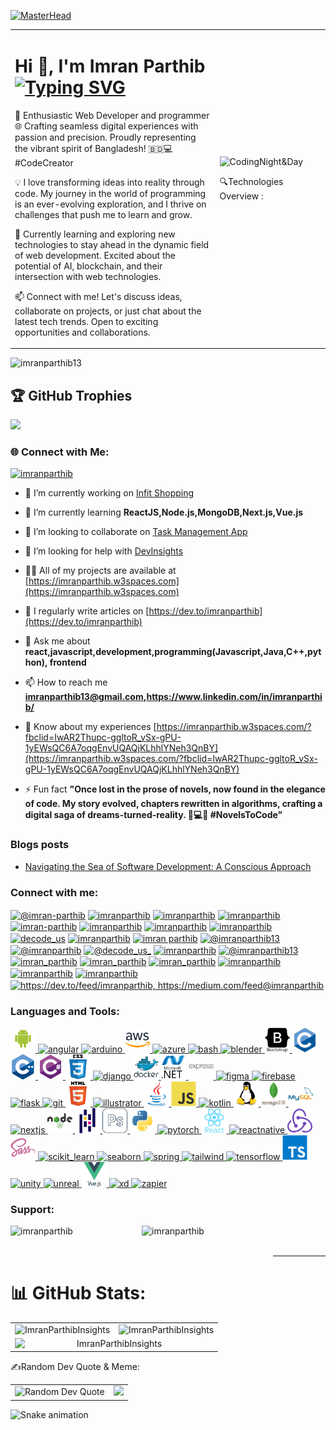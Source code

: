 [![MasterHead](http://propulsive.in/assets/img/service-icon/web.gif)](https://github.com/ImranParthib13)

<table>
    <tr>
        <td width="65%">
            <h1>Hi 👋, I'm Imran Parthib<a href="https://git.io/typing-svg"><img src="https://readme-typing-svg.herokuapp.com?font=Fira+Code&size=18&duration=4500&pause=500&random=false&width=445&lines=Pursuing+Computer+Science+and+Engineering;Web+Developer;Programming+Enthusiast;Problem+Solver;Thinker+and+Reformer" alt="Typing SVG" /></a></h1>
            <p>
                🚀 Enthusiastic Web Developer and programmer 🌐 Crafting seamless digital experiences with passion and
                precision.
                Proudly representing the vibrant spirit of Bangladesh! 🇧🇩💻 #CodeCreator
            </p>
            <p>
                💡 I love transforming ideas into reality through code. My journey in the world of programming is an
                ever-evolving exploration, and I thrive on challenges that push me to learn and grow.
            </p>
            <p>
                🌱 Currently learning and exploring new technologies to stay ahead in the dynamic field of web
                development.
                Excited about the potential of AI, blockchain, and their intersection with web technologies.
            </p>
            <p>
                📫 Connect with me! Let's discuss ideas, collaborate on projects, or just chat about the latest tech
                trends.
                Open to exciting opportunities and collaborations.
            </p>
        </td>
        <td width="35%">
            <img src="https://media.tenor.com/LENeju0qxusAAAAC/hackerman.gif" alt="CodingNight&Day" width=" ">
            <p>🔍Technologies Overview :</p>
            <img src="https://img.shields.io/badge/html5-%23E34F26.svg?style=for-the-badge&logo=html5&logoColor=white"
                alt="">
            <img src="https://img.shields.io/badge/css3-%231572B6.svg?style=for-the-badge&logo=css3&logoColor=white"
                alt="">
            <img src="https://img.shields.io/badge/javascript-%23323330.svg?style=for-the-badge&logo=javascript&logoColor=%23F7DF1E"
                alt="">
            <img src="https://img.shields.io/badge/bootstrap-%238511FA.svg?style=for-the-badge&logo=bootstrap&logoColor=white"
                alt="">
            <img src="https://img.shields.io/badge/tailwindcss-%2338B2AC.svg?style=for-the-badge&logo=tailwind-css&logoColor=white"
                alt="">
            <img src="https://img.shields.io/badge/react-%2320232a.svg?style=for-the-badge&logo=react&logoColor=%2361DAFB"
                alt="">
            <img src="https://img.shields.io/badge/node.js-6DA55F?style=for-the-badge&logo=node.js&logoColor=white"
                alt="">
            <img src="https://img.shields.io/badge/express.js-%23404d59.svg?style=for-the-badge&logo=express&logoColor=%2361DAFB"
                alt="">
            <img src="https://img.shields.io/badge/MongoDB-%234ea94b.svg?style=for-the-badge&logo=mongodb&logoColor=white"
                alt="">
            <img src="https://img.shields.io/badge/figma-%23F24E1E.svg?style=for-the-badge&logo=figma&logoColor=white"
                alt="">
            <img src="https://img.shields.io/badge/docker-%230db7ed.svg?style=for-the-badge&logo=docker&logoColor=white"
                alt="">
            <img src="https://img.shields.io/badge/typescript-%23007ACC.svg?style=for-the-badge&logo=typescript&logoColor=white"
                alt="">
            <img src="https://img.shields.io/badge/c-%2300599C.svg?style=for-the-badge&logo=c&logoColor=white" alt="">
            <img src="https://img.shields.io/badge/c++-%2300599C.svg?style=for-the-badge&logo=c%2B%2B&logoColor=white"
                alt="">
            <img src="https://img.shields.io/badge/java-%23ED8B00.svg?style=for-the-badge&logo=openjdk&logoColor=white"
                alt="">
            <img src="https://img.shields.io/badge/kotlin-%237F52FF.svg?style=for-the-badge&logo=kotlin&logoColor=white"
                alt="">
            <img src="https://img.shields.io/badge/python-3670A0?style=for-the-badge&logo=python&logoColor=ffdd54"
                alt="">
            <img src="https://img.shields.io/badge/c%23-%23239120.svg?style=for-the-badge&logo=c-sharp&logoColor=white"
                alt="">
        </td>
    </tr>
</table>

<p align="left"> <img
        src="https://komarev.com/ghpvc/?username=imranparthib13&label=Profile%20views&color=0e75b6&style=flat"
        alt="imranparthib13" /> </p>

## 🏆 GitHub Trophies
![](https://github-profile-trophy.vercel.app/?username=imranparthib13&theme=onestar&no-frame=false&no-bg=false&margin-w=4)

### 🌐 Connect with Me:
<p align="left">
    <a href="https://www.linkedin.com/in/imranparthib/" target="_blank">
        <img src="https://img.shields.io/badge/LinkedIn-ImranParthib%20✔-0077B5?style=for-the-badge&logo=linkedin"
            alt="imranparthib" />
    </a>
</p>

- 🔭 I’m currently working on [Infit Shopping](https://github.com/ImranParthib13/InFit-E-Commerce)

- 🌱 I’m currently learning **ReactJS,Node.js,MongoDB,Next.js,Vue.js**

- 👯 I’m looking to collaborate on [Task Management App](https://github.com/ImranParthib13/Task-Management-App)

- 🤝 I’m looking for help with [DevInsights](https://github.com/ImranParthib13/DevInsights)

- 👨‍💻 All of my projects are available at [https://imranparthib.w3spaces.com](https://imranparthib.w3spaces.com)

- 📝 I regularly write articles on [https://dev.to/imranparthib](https://dev.to/imranparthib)

- 💬 Ask me about **react,javascript,development,programming(Javascript,Java,C++,python), frontend**

- 📫 How to reach me **imranparthib13@gmail.com,https://www.linkedin.com/in/imranparthib/**

- 📄 Know about my experiences
[https://imranparthib.w3spaces.com/?fbclid=IwAR2Thupc-ggltoR_vSx-gPU-1yEWsQC6A7oqgEnvUQAQjKLhhlYNeh3QnBY](https://imranparthib.w3spaces.com/?fbclid=IwAR2Thupc-ggltoR_vSx-gPU-1yEWsQC6A7oqgEnvUQAQjKLhhlYNeh3QnBY)

- ⚡ Fun fact **"Once lost in the prose of novels, now found in the elegance of code. My story evolved, chapters
rewritten in algorithms, crafting a digital saga of dreams-turned-reality. 📖💻✨ #NovelsToCode"**

### Blogs posts
<!-- BLOG-POST-LIST:START -->
- [Navigating the Sea of Software Development: A Conscious Approach](https://dev.to/imranparthib/navigating-the-sea-of-software-development-a-conscious-approach-3gcc)
<!-- BLOG-POST-LIST:END -->

<h3 align="left">Connect with me:</h3>
<p align="left">
    <a href="https://codepen.io/@imran-parthib" target="blank"><img align="center"
            src="https://raw.githubusercontent.com/rahuldkjain/github-profile-readme-generator/master/src/images/icons/Social/codepen.svg"
            alt="@imran-parthib" height="30" width="40" /></a>
    <a href="https://dev.to/imranparthib" target="blank"><img align="center"
            src="https://raw.githubusercontent.com/rahuldkjain/github-profile-readme-generator/master/src/images/icons/Social/devto.svg"
            alt="imranparthib" height="30" width="40" /></a>
    <a href="https://twitter.com/imranparthib" target="blank"><img align="center"
            src="https://raw.githubusercontent.com/rahuldkjain/github-profile-readme-generator/master/src/images/icons/Social/twitter.svg"
            alt="imranparthib" height="30" width="40" /></a>
    <a href="https://linkedin.com/in/imranparthib" target="blank"><img align="center"
            src="https://raw.githubusercontent.com/rahuldkjain/github-profile-readme-generator/master/src/images/icons/Social/linked-in-alt.svg"
            alt="imranparthib" height="30" width="40" /></a>
    <a href="https://stackoverflow.com/users/imran-parthib" target="blank"><img align="center"
            src="https://raw.githubusercontent.com/rahuldkjain/github-profile-readme-generator/master/src/images/icons/Social/stack-overflow.svg"
            alt="imran-parthib" height="30" width="40" /></a>
    <a href="https://codesandbox.com/imranparthib" target="blank"><img align="center"
            src="https://raw.githubusercontent.com/rahuldkjain/github-profile-readme-generator/master/src/images/icons/Social/codesandbox.svg"
            alt="imranparthib" height="30" width="40" /></a>
    <a href="https://kaggle.com/imranparthib" target="blank"><img align="center"
            src="https://raw.githubusercontent.com/rahuldkjain/github-profile-readme-generator/master/src/images/icons/Social/kaggle.svg"
            alt="imranparthib" height="30" width="40" /></a>
    <a href="https://www.facebook.com/ImranPathib.Dev" target="blank"><img align="center"
            src="https://raw.githubusercontent.com/rahuldkjain/github-profile-readme-generator/master/src/images/icons/Social/facebook.svg"
            alt="imranparthib" height="30" width="40" /></a>
    <a href="https://instagram.com/decode_us" target="blank"><img align="center"
            src="https://raw.githubusercontent.com/rahuldkjain/github-profile-readme-generator/master/src/images/icons/Social/instagram.svg"
            alt="decode_us" height="30" width="40" /></a>
    <a href="https://dribbble.com/imranparthib" target="blank"><img align="center"
            src="https://raw.githubusercontent.com/rahuldkjain/github-profile-readme-generator/master/src/images/icons/Social/dribbble.svg"
            alt="imranparthib" height="30" width="40" /></a>
    <a href="https://www.behance.net/imran parthib" target="blank"><img align="center"
            src="https://raw.githubusercontent.com/rahuldkjain/github-profile-readme-generator/master/src/images/icons/Social/behance.svg"
            alt="imran parthib" height="30" width="40" /></a>
    <a href="https://hashnode.com/@imranparthib13" target="blank"><img align="center"
            src="https://raw.githubusercontent.com/rahuldkjain/github-profile-readme-generator/master/src/images/icons/Social/hashnode.svg"
            alt="@imranparthib13" height="30" width="40" /></a>
    <a href="https://medium.com/@imranparthib" target="blank"><img align="center"
            src="https://raw.githubusercontent.com/rahuldkjain/github-profile-readme-generator/master/src/images/icons/Social/medium.svg"
            alt="@imranparthib" height="30" width="40" /></a>
    <a href="https://www.youtube.com/c/@decode_us_" target="blank"><img align="center"
            src="https://raw.githubusercontent.com/rahuldkjain/github-profile-readme-generator/master/src/images/icons/Social/youtube.svg"
            alt="@decode_us_" height="30" width="40" /></a>
    <a href="https://www.codechef.com/users/imranparthib" target="blank"><img align="center"
            src="https://cdn.jsdelivr.net/npm/simple-icons@3.1.0/icons/codechef.svg" alt="imranparthib" height="30"
            width="40" /></a>
    <a href="https://www.hackerrank.com/@imranparthib13" target="blank"><img align="center"
            src="https://raw.githubusercontent.com/rahuldkjain/github-profile-readme-generator/master/src/images/icons/Social/hackerrank.svg"
            alt="@imranparthib13" height="30" width="40" /></a>
    <a href="https://codeforces.com/profile/imran_parthib" target="blank"><img align="center"
            src="https://raw.githubusercontent.com/rahuldkjain/github-profile-readme-generator/master/src/images/icons/Social/codeforces.svg"
            alt="imran_parthib" height="30" width="40" /></a>
    <a href="https://www.leetcode.com/imran_parthib" target="blank"><img align="center"
            src="https://raw.githubusercontent.com/rahuldkjain/github-profile-readme-generator/master/src/images/icons/Social/leet-code.svg"
            alt="imran_parthib" height="30" width="40" /></a>
    <a href="https://www.hackerearth.com/imran_parthib" target="blank"><img align="center"
            src="https://raw.githubusercontent.com/rahuldkjain/github-profile-readme-generator/master/src/images/icons/Social/hackerearth.svg"
            alt="imran_parthib" height="30" width="40" /></a>
    <a href="https://auth.geeksforgeeks.org/user/imranparthib" target="blank"><img align="center"
            src="https://raw.githubusercontent.com/rahuldkjain/github-profile-readme-generator/master/src/images/icons/Social/geeks-for-geeks.svg"
            alt="imranparthib" height="30" width="40" /></a>
    <a href="https://www.topcoder.com/members/imranparthib" target="blank"><img align="center"
            src="https://raw.githubusercontent.com/rahuldkjain/github-profile-readme-generator/master/src/images/icons/Social/topcoder.svg"
            alt="imranparthib" height="30" width="40" /></a>
    <a href="https://discord.gg/imranparthib" target="blank"><img align="center"
            src="https://raw.githubusercontent.com/rahuldkjain/github-profile-readme-generator/master/src/images/icons/Social/discord.svg"
            alt="imranparthib" height="30" width="40" /></a>
    <a href="/https://dev.to/feed/imranparthib, https://medium.com/feed@imranparthib" target="blank"><img align="center"
            src="https://raw.githubusercontent.com/rahuldkjain/github-profile-readme-generator/master/src/images/icons/Social/rss.svg"
            alt="https://dev.to/feed/imranparthib, https://medium.com/feed@imranparthib" height="30" width="40" /></a>
</p>

<h3 align="left">Languages and Tools:</h3>
<p align="left"> <a href="https://developer.android.com" target="_blank" rel="noreferrer"> <img
            src="https://raw.githubusercontent.com/devicons/devicon/master/icons/android/android-original-wordmark.svg"
            alt="android" width="40" height="40" /> </a> <a href="https://angular.io" target="_blank" rel="noreferrer">
        <img src="https://angular.io/assets/images/logos/angular/angular.svg" alt="angular" width="40" height="40" />
    </a> <a href="https://www.arduino.cc/" target="_blank" rel="noreferrer"> <img
            src="https://cdn.worldvectorlogo.com/logos/arduino-1.svg" alt="arduino" width="40" height="40" /> </a> <a
        href="https://aws.amazon.com" target="_blank" rel="noreferrer"> <img
            src="https://raw.githubusercontent.com/devicons/devicon/master/icons/amazonwebservices/amazonwebservices-original-wordmark.svg"
            alt="aws" width="40" height="40" /> </a> <a href="https://azure.microsoft.com/en-in/" target="_blank"
        rel="noreferrer"> <img src="https://www.vectorlogo.zone/logos/microsoft_azure/microsoft_azure-icon.svg"
            alt="azure" width="40" height="40" /> </a> <a href="https://www.gnu.org/software/bash/" target="_blank"
        rel="noreferrer"> <img src="https://www.vectorlogo.zone/logos/gnu_bash/gnu_bash-icon.svg" alt="bash" width="40"
            height="40" /> </a> <a href="https://www.blender.org/" target="_blank" rel="noreferrer"> <img
            src="https://download.blender.org/branding/community/blender_community_badge_white.svg" alt="blender"
            width="40" height="40" /> </a> <a href="https://getbootstrap.com" target="_blank" rel="noreferrer"> <img
            src="https://raw.githubusercontent.com/devicons/devicon/master/icons/bootstrap/bootstrap-plain-wordmark.svg"
            alt="bootstrap" width="40" height="40" /> </a> <a href="https://www.cprogramming.com/" target="_blank"
        rel="noreferrer"> <img src="https://raw.githubusercontent.com/devicons/devicon/master/icons/c/c-original.svg"
            alt="c" width="40" height="40" /> </a> <a href="https://www.w3schools.com/cpp/" target="_blank"
        rel="noreferrer"> <img
            src="https://raw.githubusercontent.com/devicons/devicon/master/icons/cplusplus/cplusplus-original.svg"
            alt="cplusplus" width="40" height="40" /> </a> <a href="https://www.w3schools.com/cs/" target="_blank"
        rel="noreferrer"> <img
            src="https://raw.githubusercontent.com/devicons/devicon/master/icons/csharp/csharp-original.svg"
            alt="csharp" width="40" height="40" /> </a> <a href="https://www.w3schools.com/css/" target="_blank"
        rel="noreferrer"> <img
            src="https://raw.githubusercontent.com/devicons/devicon/master/icons/css3/css3-original-wordmark.svg"
            alt="css3" width="40" height="40" /> </a> <a href="https://www.djangoproject.com/" target="_blank"
        rel="noreferrer"> <img src="https://cdn.worldvectorlogo.com/logos/django.svg" alt="django" width="40"
            height="40" /> </a> <a href="https://www.docker.com/" target="_blank" rel="noreferrer"> <img
            src="https://raw.githubusercontent.com/devicons/devicon/master/icons/docker/docker-original-wordmark.svg"
            alt="docker" width="40" height="40" /> </a> <a href="https://dotnet.microsoft.com/" target="_blank"
        rel="noreferrer"> <img
            src="https://raw.githubusercontent.com/devicons/devicon/master/icons/dot-net/dot-net-original-wordmark.svg"
            alt="dotnet" width="40" height="40" /> </a> <a href="https://expressjs.com" target="_blank"
        rel="noreferrer"> <img
            src="https://raw.githubusercontent.com/devicons/devicon/master/icons/express/express-original-wordmark.svg"
            alt="express" width="40" height="40" /> </a> <a href="https://www.figma.com/" target="_blank"
        rel="noreferrer"> <img src="https://www.vectorlogo.zone/logos/figma/figma-icon.svg" alt="figma" width="40"
            height="40" /> </a> <a href="https://firebase.google.com/" target="_blank" rel="noreferrer"> <img
            src="https://www.vectorlogo.zone/logos/firebase/firebase-icon.svg" alt="firebase" width="40" height="40" />
    </a> <a href="https://flask.palletsprojects.com/" target="_blank" rel="noreferrer"> <img
            src="https://www.vectorlogo.zone/logos/pocoo_flask/pocoo_flask-icon.svg" alt="flask" width="40"
            height="40" /> </a> <a href="https://git-scm.com/" target="_blank" rel="noreferrer"> <img
            src="https://www.vectorlogo.zone/logos/git-scm/git-scm-icon.svg" alt="git" width="40" height="40" /> </a> <a
        href="https://www.w3.org/html/" target="_blank" rel="noreferrer"> <img
            src="https://raw.githubusercontent.com/devicons/devicon/master/icons/html5/html5-original-wordmark.svg"
            alt="html5" width="40" height="40" /> </a> <a href="https://www.adobe.com/in/products/illustrator.html"
        target="_blank" rel="noreferrer"> <img
            src="https://www.vectorlogo.zone/logos/adobe_illustrator/adobe_illustrator-icon.svg" alt="illustrator"
            width="40" height="40" /> </a> <a href="https://www.java.com" target="_blank" rel="noreferrer"> <img
            src="https://raw.githubusercontent.com/devicons/devicon/master/icons/java/java-original.svg" alt="java"
            width="40" height="40" /> </a> <a href="https://developer.mozilla.org/en-US/docs/Web/JavaScript"
        target="_blank" rel="noreferrer"> <img
            src="https://raw.githubusercontent.com/devicons/devicon/master/icons/javascript/javascript-original.svg"
            alt="javascript" width="40" height="40" /> </a> <a href="https://kotlinlang.org" target="_blank"
        rel="noreferrer"> <img src="https://www.vectorlogo.zone/logos/kotlinlang/kotlinlang-icon.svg" alt="kotlin"
            width="40" height="40" /> </a> <a href="https://www.linux.org/" target="_blank" rel="noreferrer"> <img
            src="https://raw.githubusercontent.com/devicons/devicon/master/icons/linux/linux-original.svg" alt="linux"
            width="40" height="40" /> </a> <a href="https://www.mongodb.com/" target="_blank" rel="noreferrer"> <img
            src="https://raw.githubusercontent.com/devicons/devicon/master/icons/mongodb/mongodb-original-wordmark.svg"
            alt="mongodb" width="40" height="40" /> </a> <a href="https://www.mysql.com/" target="_blank"
        rel="noreferrer"> <img
            src="https://raw.githubusercontent.com/devicons/devicon/master/icons/mysql/mysql-original-wordmark.svg"
            alt="mysql" width="40" height="40" /> </a> <a href="https://nextjs.org/" target="_blank" rel="noreferrer">
        <img src="https://cdn.worldvectorlogo.com/logos/nextjs-2.svg" alt="nextjs" width="40" height="40" /> </a> <a
        href="https://nodejs.org" target="_blank" rel="noreferrer"> <img
            src="https://raw.githubusercontent.com/devicons/devicon/master/icons/nodejs/nodejs-original-wordmark.svg"
            alt="nodejs" width="40" height="40" /> </a> <a href="https://pandas.pydata.org/" target="_blank"
        rel="noreferrer"> <img
            src="https://raw.githubusercontent.com/devicons/devicon/2ae2a900d2f041da66e950e4d48052658d850630/icons/pandas/pandas-original.svg"
            alt="pandas" width="40" height="40" /> </a> <a href="https://www.photoshop.com/en" target="_blank"
        rel="noreferrer"> <img
            src="https://raw.githubusercontent.com/devicons/devicon/master/icons/photoshop/photoshop-line.svg"
            alt="photoshop" width="40" height="40" /> </a> <a href="https://www.python.org" target="_blank"
        rel="noreferrer"> <img
            src="https://raw.githubusercontent.com/devicons/devicon/master/icons/python/python-original.svg"
            alt="python" width="40" height="40" /> </a> <a href="https://pytorch.org/" target="_blank" rel="noreferrer">
        <img src="https://www.vectorlogo.zone/logos/pytorch/pytorch-icon.svg" alt="pytorch" width="40" height="40" />
    </a> <a href="https://reactjs.org/" target="_blank" rel="noreferrer"> <img
            src="https://raw.githubusercontent.com/devicons/devicon/master/icons/react/react-original-wordmark.svg"
            alt="react" width="40" height="40" /> </a> <a href="https://reactnative.dev/" target="_blank"
        rel="noreferrer"> <img src="https://reactnative.dev/img/header_logo.svg" alt="reactnative" width="40"
            height="40" /> </a> <a href="https://redux.js.org" target="_blank" rel="noreferrer"> <img
            src="https://raw.githubusercontent.com/devicons/devicon/master/icons/redux/redux-original.svg" alt="redux"
            width="40" height="40" /> </a> <a href="https://sass-lang.com" target="_blank" rel="noreferrer"> <img
            src="https://raw.githubusercontent.com/devicons/devicon/master/icons/sass/sass-original.svg" alt="sass"
            width="40" height="40" /> </a> <a href="https://scikit-learn.org/" target="_blank" rel="noreferrer"> <img
            src="https://upload.wikimedia.org/wikipedia/commons/0/05/Scikit_learn_logo_small.svg" alt="scikit_learn"
            width="40" height="40" /> </a> <a href="https://seaborn.pydata.org/" target="_blank" rel="noreferrer"> <img
            src="https://seaborn.pydata.org/_images/logo-mark-lightbg.svg" alt="seaborn" width="40" height="40" /> </a>
    <a href="https://spring.io/" target="_blank" rel="noreferrer"> <img
            src="https://www.vectorlogo.zone/logos/springio/springio-icon.svg" alt="spring" width="40" height="40" />
    </a> <a href="https://tailwindcss.com/" target="_blank" rel="noreferrer"> <img
            src="https://www.vectorlogo.zone/logos/tailwindcss/tailwindcss-icon.svg" alt="tailwind" width="40"
            height="40" /> </a> <a href="https://www.tensorflow.org" target="_blank" rel="noreferrer"> <img
            src="https://www.vectorlogo.zone/logos/tensorflow/tensorflow-icon.svg" alt="tensorflow" width="40"
            height="40" /> </a> <a href="https://www.typescriptlang.org/" target="_blank" rel="noreferrer"> <img
            src="https://raw.githubusercontent.com/devicons/devicon/master/icons/typescript/typescript-original.svg"
            alt="typescript" width="40" height="40" /> </a> <a href="https://unity.com/" target="_blank"
        rel="noreferrer"> <img src="https://www.vectorlogo.zone/logos/unity3d/unity3d-icon.svg" alt="unity" width="40"
            height="40" /> </a> <a href="https://unrealengine.com/" target="_blank" rel="noreferrer"> <img
            src="https://raw.githubusercontent.com/kenangundogan/fontisto/036b7eca71aab1bef8e6a0518f7329f13ed62f6b/icons/svg/brand/unreal-engine.svg"
            alt="unreal" width="40" height="40" /> </a> <a href="https://vuejs.org/" target="_blank" rel="noreferrer">
        <img src="https://raw.githubusercontent.com/devicons/devicon/master/icons/vuejs/vuejs-original-wordmark.svg"
            alt="vuejs" width="40" height="40" /> </a> <a href="https://www.adobe.com/products/xd.html" target="_blank"
        rel="noreferrer"> <img src="https://cdn.worldvectorlogo.com/logos/adobe-xd.svg" alt="xd" width="40"
            height="40" /> </a> <a href="https://zapier.com" target="_blank" rel="noreferrer"> <img
            src="https://www.vectorlogo.zone/logos/zapier/zapier-icon.svg" alt="zapier" width="40" height="40" /> </a>
</p>

<h3 align="left">Support:</h3>
<p><a href="https://www.buymeacoffee.com/imranparthib"> <img align="left"
            src="https://cdn.buymeacoffee.com/buttons/v2/default-yellow.png" height="50" width="210"
            alt="imranparthib" /></a><a href="https://ko-fi.com/imranparthib"> <img align="left"
            src="https://cdn.ko-fi.com/cdn/kofi3.png?v=3" height="50" width="210" alt="imranparthib" /></a></p><br><br>
<hr>

# 📊 GitHub Stats:
<table>
    <tr>
        <td style="text-align: center;">
            <img src="https://github-readme-stats.vercel.app/api?username=ImranParthibInsights&theme=react&hide_border=false&include_all_commits=true&count_private=true"
                alt="ImranParthibInsights" style="display: block; margin: 0 auto;" />
        </td>
        <td style="text-align: center;">
            <img src="https://github-readme-stats.vercel.app/api/top-langs/?username=ImranParthibInsights&theme=react&hide_border=false&include_all_commits=true&count_private=true&layout=compact"
                alt="ImranParthibInsights" style="display: block; margin: 0 auto;" />
        </td>
    </tr>
    <tr>
        <td colspan="2" style="text-align: center;">
            <img src="https://github-readme-streak-stats.herokuapp.com/?user=ImranParthibInsights&theme=react&hide_border=false"
                alt="ImranParthibInsights" style="display: block; margin: 0 auto;" />
        </td>
    </tr>
</table>
<be>
    ✍️Random Dev Quote & Meme:
    <table>
        <tr>
            <td>
                <img src="https://quotes-github-readme.vercel.app/api?type=horizontal&theme=radical"
                    alt="Random Dev Quote" />
            </td>
            <td>
                <img src='https://randommeme-five.vercel.app/' style="height: 300px;" />
            </td>
        </tr>
    </table>
    <img src="https://raw.githubusercontent.com/imranparthib13/imranparthib13/output/snake.svg" alt="Snake animation" />
